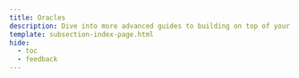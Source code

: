 ```yaml
---
title: Oracles
description: Dive into more advanced guides to building on top of your Tanssi ContainerChain, including launching decentralized Oracle networks providing price feeds on your ContainerChain.
template: subsection-index-page.html
hide:
  - toc
  - feedback
---
```


